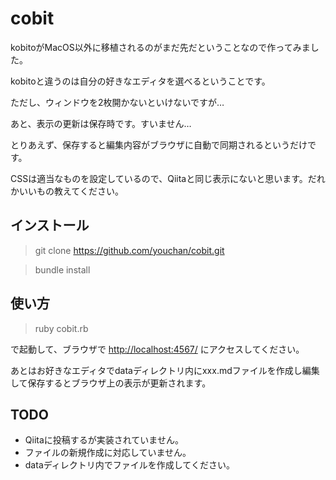 # cobit

kobitoがMacOS以外に移植されるのがまだ先だということなので作ってみました。

kobitoと違うのは自分の好きなエディタを選べるということです。

ただし、ウィンドウを2枚開かないといけないですが…

あと、表示の更新は保存時です。すいません…

とりあえず、保存すると編集内容がブラウザに自動で同期されるというだけです。

CSSは適当なものを設定しているので、Qiitaと同じ表示にないと思います。だれかいいもの教えてください。

## インストール

> git clone https://github.com/youchan/cobit.git

> bundle install

## 使い方

> ruby cobit.rb

で起動して、ブラウザで
[http://localhost:4567/](http://localhost:4567/)
にアクセスしてください。

あとはお好きなエディタでdataディレクトリ内にxxx.mdファイルを作成し編集して保存するとブラウザ上の表示が更新されます。


## TODO

- Qiitaに投稿するが実装されていません。
- ファイルの新規作成に対応していません。
 - dataディレクトリ内でファイルを作成してください。

